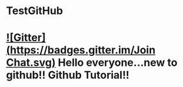 TestGitHub
==========
[![Gitter](https://badges.gitter.im/Join Chat.svg)](https://gitter.im/Rapternmn/TestGitHub?utm_source=badge&utm_medium=badge&utm_campaign=pr-badge&utm_content=badge)
Hello everyone...new to github!!
Github Tutorial!!
==========

